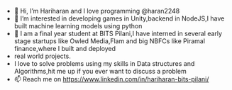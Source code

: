 - 👋 Hi, I’m Hariharan and I love programming @haran2248
- 👀 I’m interested in developing games in Unity,backend in NodeJS,I have built machine learning models using python
- 🌱 I am a final year student at BITS Pilani,I have interned in several early stage startups like Owled Media,Flam and big NBFCs like Piramal finance,where I built and deployed
- real world projects.
- I love to solve problems using my skills in Data structures and Algorithms,hit me up if you ever want to discuss a problem
- 📫 Reach me on https://www.linkedin.com/in/hariharan-bits-pilani/

<!---
haran2248/haran2248 is a ✨ special ✨ repository because its `README.md` (this file) appears on your GitHub profile.
You can click the Preview link to take a look at your changes.
--->
